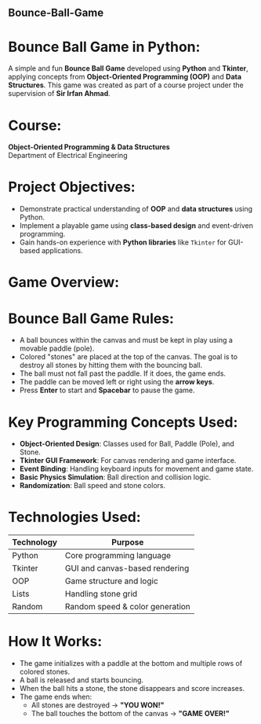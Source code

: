 ## Bounce-Ball-Game

# Bounce Ball Game in Python:

A simple and fun **Bounce Ball Game** developed using **Python** and **Tkinter**, applying concepts from **Object-Oriented Programming (OOP)** and **Data Structures**. This game was created as part of a course project under the supervision of **Sir Irfan Ahmad**.


# Course:

**Object-Oriented Programming & Data Structures**  
Department of Electrical Engineering


# Project Objectives:

- Demonstrate practical understanding of **OOP** and **data structures** using Python.
- Implement a playable game using **class-based design** and event-driven programming.
- Gain hands-on experience with **Python libraries** like `Tkinter` for GUI-based applications.


# Game Overview:

# Bounce Ball Game Rules:
- A ball bounces within the canvas and must be kept in play using a movable paddle (pole).
- Colored "stones" are placed at the top of the canvas. The goal is to destroy all stones by hitting them with the bouncing ball.
- The ball must not fall past the paddle. If it does, the game ends.
- The paddle can be moved left or right using the **arrow keys**.
- Press **Enter** to start and **Spacebar** to pause the game.


# Key Programming Concepts Used:

- **Object-Oriented Design**: Classes used for Ball, Paddle (Pole), and Stone.
- **Tkinter GUI Framework**: For canvas rendering and game interface.
- **Event Binding**: Handling keyboard inputs for movement and game state.
- **Basic Physics Simulation**: Ball direction and collision logic.
- **Randomization**: Ball speed and stone colors.


# Technologies Used:

| Technology | Purpose                        |
|------------|--------------------------------|
| Python     | Core programming language      |
| Tkinter    | GUI and canvas-based rendering |
| OOP        | Game structure and logic       |
| Lists      | Handling stone grid            |
| Random     | Random speed & color generation |



# How It Works:

- The game initializes with a paddle at the bottom and multiple rows of colored stones.
- A ball is released and starts bouncing.
- When the ball hits a stone, the stone disappears and score increases.
- The game ends when:
  - All stones are destroyed → **"YOU WON!"**
  - The ball touches the bottom of the canvas → **"GAME OVER!"**

